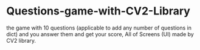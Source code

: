 # Questions-game-with-CV2-Library
the game with 10 questions (applicable to add any number of questions in dict) and you answer them and get your score, All of Screens (UI) made by CV2 library.
